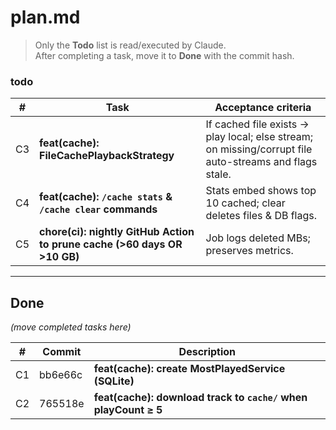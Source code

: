 # plan.md
> Only the **Todo** list is read/executed by Claude.  
> After completing a task, move it to **Done** with the commit hash.



### todo

| # | Task | Acceptance criteria |
|---|------|---------------------|
| C3 | **feat(cache): FileCachePlaybackStrategy** | If cached file exists → play local; else stream; on missing/corrupt file auto-streams and flags stale. |
| C4 | **feat(cache): `/cache stats` & `/cache clear` commands** | Stats embed shows top 10 cached; clear deletes files & DB flags. |
| C5 | **chore(ci): nightly GitHub Action to prune cache (>60 days OR >10 GB)** | Job logs deleted MBs; preserves metrics. |

---

## Done
*(move completed tasks here)*

| # | Commit | Description |
|---|--------|-------------|
| C1 | bb6e66c | **feat(cache): create MostPlayedService (SQLite)** |
| C2 | 765518e | **feat(cache): download track to `cache/` when playCount ≥ 5** |


